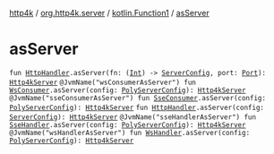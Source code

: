 [http4k](../../index.md) / [org.http4k.server](../index.md) / [kotlin.Function1](index.md) / [asServer](./as-server.md)

# asServer

`fun `[`HttpHandler`](../../org.http4k.core/-http-handler.md)`.asServer(fn: (`[`Int`](https://kotlinlang.org/api/latest/jvm/stdlib/kotlin/-int/index.html)`) -> `[`ServerConfig`](../-server-config/index.md)`, port: `[`Port`](../../org.http4k.cloudnative.env/-port/index.md)`): `[`Http4kServer`](../-http4k-server/index.md)
`@JvmName("wsConsumerAsServer") fun `[`WsConsumer`](../../org.http4k.websocket/-ws-consumer.md)`.asServer(config: `[`PolyServerConfig`](../-poly-server-config/index.md)`): `[`Http4kServer`](../-http4k-server/index.md)
`@JvmName("sseConsumerAsServer") fun `[`SseConsumer`](../../org.http4k.sse/-sse-consumer.md)`.asServer(config: `[`PolyServerConfig`](../-poly-server-config/index.md)`): `[`Http4kServer`](../-http4k-server/index.md)
`fun `[`HttpHandler`](../../org.http4k.core/-http-handler.md)`.asServer(config: `[`ServerConfig`](../-server-config/index.md)`): `[`Http4kServer`](../-http4k-server/index.md)
`@JvmName("sseHandlerAsServer") fun `[`SseHandler`](../../org.http4k.sse/-sse-handler.md)`.asServer(config: `[`PolyServerConfig`](../-poly-server-config/index.md)`): `[`Http4kServer`](../-http4k-server/index.md)
`@JvmName("wsHandlerAsServer") fun `[`WsHandler`](../../org.http4k.websocket/-ws-handler.md)`.asServer(config: `[`PolyServerConfig`](../-poly-server-config/index.md)`): `[`Http4kServer`](../-http4k-server/index.md)